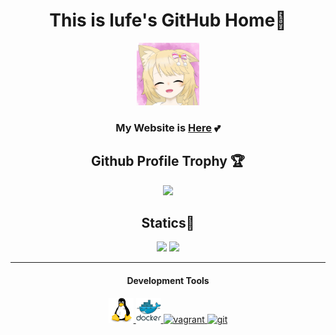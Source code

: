 <h1 align="center">This is lufe's GitHub Home🌟</h1>

<div align="center">
  <img width="100px" src="https://github.com/1uf3/1uf3/blob/main/img/profile.png"/>
  <h3> My Website is <a href="https://lufe.jp">Here</a> 💕</h3> 
  <h2>Github Profile Trophy 🏆</h2>
  <img height="120" src="https://github-profile-trophy.vercel.app/?username=1uf3&theme=onedark&margin-w=5&column=9)](https://github.com/ryo-ma/github-profile-trophy" />
  <h2>Statics📌</h2>
  <img height="165" src="https://github-readme-stats.vercel.app/api?username=1uf3&count_private=true&include_all_commits=true&theme=onedark" />
  <img src="https://github-readme-stats.vercel.app/api/top-langs/?username=1uf3&layout=compact&theme=onedark" />
</div>

---

<div align="center">
  <h4>Development Tools</h4>
  <a href="https://www.linux.org/" target="_blank"> 
    <img src="https://raw.githubusercontent.com/devicons/devicon/master/icons/linux/linux-original.svg" alt="linux" width="40" height="40"/> 
  </a>
  <a href="https://www.docker.com/" target="_blank"> 
    <img src="https://raw.githubusercontent.com/devicons/devicon/master/icons/docker/docker-original-wordmark.svg" alt="docker" width="40" height="40"/> 
  </a> 
  <a href="https://www.vagrantup.com/" target="_blank"> 
    <img src="https://www.vectorlogo.zone/logos/vagrantup/vagrantup-icon.svg" alt="vagrant" width="40" height="40"/> 
  </a>
  <a href="https://git-scm.com/" target="_blank"> 
    <img src="https://www.vectorlogo.zone/logos/git-scm/git-scm-icon.svg" alt="git" width="40" height="40"/> 
  </a>
</div>

